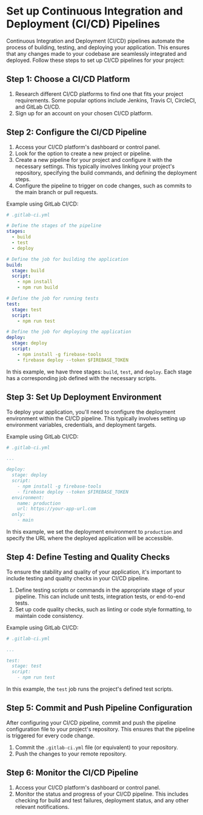 

#  Set up Continuous Integration and Deployment (CI/CD) Pipelines

Continuous Integration and Deployment (CI/CD) pipelines automate the process of building, testing, and deploying your application. This ensures that any changes made to your codebase are seamlessly integrated and deployed. Follow these steps to set up CI/CD pipelines for your project:

## Step 1: Choose a CI/CD Platform

1. Research different CI/CD platforms to find one that fits your project requirements. Some popular options include Jenkins, Travis CI, CircleCI, and GitLab CI/CD.
2. Sign up for an account on your chosen CI/CD platform.

## Step 2: Configure the CI/CD Pipeline

1. Access your CI/CD platform's dashboard or control panel.
2. Look for the option to create a new project or pipeline.
3. Create a new pipeline for your project and configure it with the necessary settings. This typically involves linking your project's repository, specifying the build commands, and defining the deployment steps.
4. Configure the pipeline to trigger on code changes, such as commits to the main branch or pull requests.

Example using GitLab CI/CD:
```yaml
# .gitlab-ci.yml

# Define the stages of the pipeline
stages:
  - build
  - test
  - deploy

# Define the job for building the application
build:
  stage: build
  script:
    - npm install
    - npm run build

# Define the job for running tests
test:
  stage: test
  script:
    - npm run test

# Define the job for deploying the application
deploy:
  stage: deploy
  script:
    - npm install -g firebase-tools
    - firebase deploy --token $FIREBASE_TOKEN
```

In this example, we have three stages: `build`, `test`, and `deploy`. Each stage has a corresponding job defined with the necessary scripts.

## Step 3: Set Up Deployment Environment

To deploy your application, you'll need to configure the deployment environment within the CI/CD pipeline. This typically involves setting up environment variables, credentials, and deployment targets.

Example using GitLab CI/CD:
```yaml
# .gitlab-ci.yml

...

deploy:
  stage: deploy
  script:
    - npm install -g firebase-tools
    - firebase deploy --token $FIREBASE_TOKEN
  environment:
    name: production
    url: https://your-app-url.com
  only:
    - main
```

In this example, we set the deployment environment to `production` and specify the URL where the deployed application will be accessible.

## Step 4: Define Testing and Quality Checks

To ensure the stability and quality of your application, it's important to include testing and quality checks in your CI/CD pipeline.

1. Define testing scripts or commands in the appropriate stage of your pipeline. This can include unit tests, integration tests, or end-to-end tests.
2. Set up code quality checks, such as linting or code style formatting, to maintain code consistency.

Example using GitLab CI/CD:
```yaml
# .gitlab-ci.yml

...

test:
  stage: test
  script:
    - npm run test
```

In this example, the `test` job runs the project's defined test scripts.

## Step 5: Commit and Push Pipeline Configuration

After configuring your CI/CD pipeline, commit and push the pipeline configuration file to your project's repository. This ensures that the pipeline is triggered for every code change.

1. Commit the `.gitlab-ci.yml` file (or equivalent) to your repository.
2. Push the changes to your remote repository.

## Step 6: Monitor the CI/CD Pipeline

1. Access your CI/CD platform's dashboard or control panel.
2. Monitor the status and progress of your CI/CD pipeline. This includes checking for build and test failures, deployment status, and any other relevant notifications.

